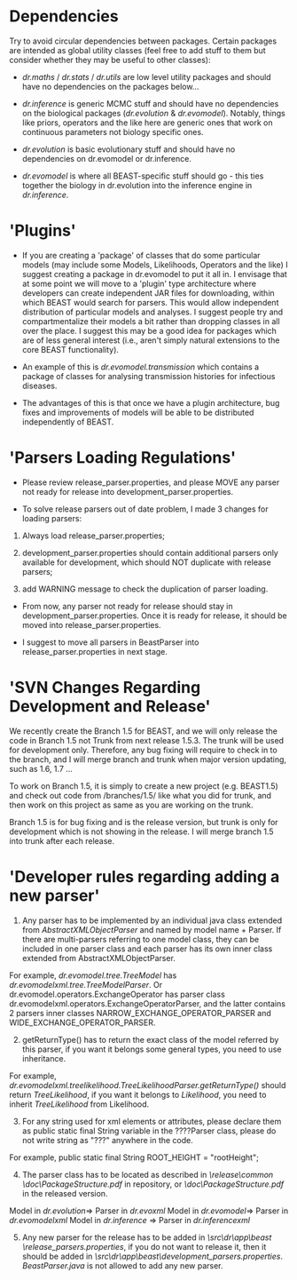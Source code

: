 # Dependencies #

Try to avoid circular dependencies between packages. Certain packages are intended as global utility classes (feel free to add stuff to them but consider whether they may be useful to other classes):

  * _dr.maths_ / _dr.stats_ / _dr.utils_ are low level utility packages and should have no dependencies on the packages below...

  * _dr.inference_ is generic MCMC stuff and should have no dependencies on the biological packages (_dr.evolution_ & _dr.evomodel_). Notably, things like priors, operators and the like here are generic ones that work on continuous parameters not biology specific ones.

  * _dr.evolution_ is basic evolutionary stuff and should have no dependencies on dr.evomodel or dr.inference.

  * _dr.evomodel_ is where all BEAST-specific stuff should go  - this ties together the biology in dr.evolution into the inference engine in _dr.inference_.

# 'Plugins' #
  * If you are creating a 'package' of classes that do some particular models (may include some Models, Likelihoods, Operators and the like) I suggest creating a package in dr.evomodel to put it all in. I envisage that at some point we will move to a 'plugin' type architecture where developers can create independent JAR files for downloading, within which BEAST would search for parsers. This would allow independent distribution of particular models and analyses. I suggest people try and compartmentalize their models a bit rather than dropping classes in all over the place. I suggest this may be a good idea for packages which are of less general interest (i.e., aren't simply natural extensions to the core BEAST functionality).

  * An example of this is _dr.evomodel.transmission_ which contains a package of classes for analysing transmission histories for infectious diseases.

  * The advantages of this is that once we have a plugin architecture, bug fixes and improvements of models will be able to be distributed independently of BEAST.

# 'Parsers Loading Regulations' #

  * Please review release\_parser.properties, and please MOVE any parser not ready for release into development\_parser.properties.

  * To solve release parsers out of date problem, I made 3 changes for loading parsers:

1) Always load release\_parser.properties;

2) development\_parser.properties should contain additional parsers only available for development, which should NOT duplicate with release parsers;

3) add WARNING message to check the duplication of parser loading.

  * From now, any parser not ready for release should stay in development\_parser.properties. Once it is ready for release, it should be moved into release\_parser.properties.

  * I suggest to move all parsers in BeastParser into release\_parser.properties in next stage.

# 'SVN Changes Regarding Development and Release' #

We recently create the Branch 1.5 for BEAST, and we will only release the code in Branch 1.5 not Trunk from next release 1.5.3. The trunk will be used for development only. Therefore, any bug fixing will require to check in to the branch, and I will merge branch and trunk when major version updating, such as 1.6, 1.7 ...

To work on Branch 1.5, it is simply to create a new project (e.g. BEAST1.5) and check out code from /branches/1.5/ like what you did for trunk, and then work on this project as same as you are working on the trunk.

Branch 1.5 is for bug fixing and is the release version, but trunk is only for development which is not showing in the release. I will merge branch 1.5 into trunk after each release.

# 'Developer rules regarding adding a new parser' #

1) Any parser has to be implemented by an individual java class
extended from _AbstractXMLObjectParser_ and named by model name +
Parser. If there are multi-parsers referring to one model class, they can be included in one parser class and each parser has its own inner class extended from AbstractXMLObjectParser.

For example, _dr.evomodel.tree.TreeModel_ has
_dr.evomodelxml.tree.TreeModelParser_. Or dr.evomodel.operators.ExchangeOperator has parser class dr.evomodelxml.operators.ExchangeOperatorParser, and the latter contains 2 parsers inner classes NARROW\_EXCHANGE\_OPERATOR\_PARSER and WIDE\_EXCHANGE\_OPERATOR\_PARSER.


2) getReturnType() has to return the exact class of the model referred
by this parser, if you want it belongs some general types, you need to
use inheritance.

For example,
_dr.evomodelxml.treelikelihood.TreeLikelihoodParser.getReturnType()_
should return _TreeLikelihood_, if you want it belongs to _Likelihood_,
you need to inherit _TreeLikelihood_ from Likelihood.

3) For any string used for xml elements or attributes, please declare
them as public static final String variable in the ????Parser class,
please do not write string as "???" anywhere in the code.

For example, public static final String ROOT\_HEIGHT = "rootHeight";

4) The parser class has to be located as described in _\release\common
\doc\PackageStructure.pdf_ in repository, or _\doc\PackageStructure.pdf_
in the released version.

Model in _dr.evolution_=> Parser in _dr.evoxml_
Model in _dr.evomodel_=> Parser in _dr.evomodelxml_
Model in _dr.inference_ => Parser in _dr.inferencexml_

5) Any new parser for the release has to be added in _\src\dr\app\beast
\release\_parsers.properties_, if you do not want to release it, then it
should be added in _\src\dr\app\beast\development\_parsers.properties_.
_BeastParser.java_ is not allowed to add any new parser.
